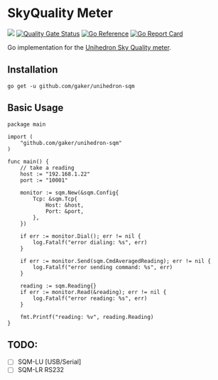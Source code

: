 # SkyQuality Meter

[![](https://img.shields.io/github/actions/workflow/status/gaker/unihedron-sqm/go.yml?branch=main&longCache=true&label=Test&logo=github%20actions&logoColor=fff)](https://github.com/gaker/unihedron-sqm/actions?query=workflow%3ATest) [![Quality Gate Status](https://sonarcloud.io/api/project_badges/measure?project=gaker_unihedron-sqm&metric=alert_status)](https://sonarcloud.io/summary/new_code?id=gaker_unihedron-sqm) [![Go Reference](https://pkg.go.dev/badge/github.com/gaker/unihedron-sqm.svg)](https://pkg.go.dev/github.com/gaker/unihedron-sqm) [![Go Report Card](https://goreportcard.com/badge/github.com/gaker/unihedron-sqm)](https://goreportcard.com/report/github.com/gaker/unihedron-sqm)

Go implementation for the [Unihedron Sky Quality meter](http://www.unihedron.com/).

## Installation

```
go get -u github.com/gaker/unihedron-sqm
```

## Basic Usage

```
package main

import (
    "github.com/gaker/unihedron-sqm"
)

func main() {
    // take a reading
    host := "192.168.1.22"
    port := "10001"

    monitor := sqm.New(&sqm.Config{
        Tcp: &sqm.Tcp{
            Host: &host,
            Port: &port,
        },
    })

    if err := monitor.Dial(); err != nil {
        log.Fatalf("error dialing: %s", err)
    }

    if err := monitor.Send(sqm.CmdAveragedReading); err != nil {
        log.Fatalf("error sending command: %s", err)
    }

    reading := sqm.Reading{}
    if err := monitor.Read(&reading); err != nil {
        log.Fatalf("error reading: %s", err)
    }

    fmt.Printf("reading: %v", reading.Reading)
}
```

## TODO:
* [ ] SQM-LU [USB/Serial]
* [ ] SQM-LR RS232